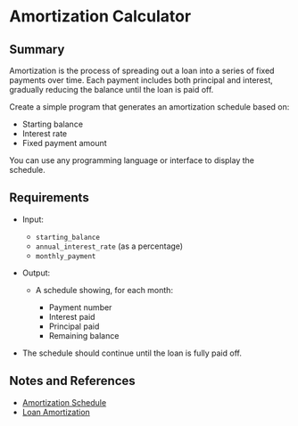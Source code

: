 # Amortization Calculator

## Summary

Amortization is the process of spreading out a loan into a series of fixed payments over time. Each payment includes both principal and interest, gradually reducing the balance until the loan is paid off.

Create a simple program that generates an amortization schedule based on:

- Starting balance
- Interest rate
- Fixed payment amount

You can use any programming language or interface to display the schedule.

## Requirements

- Input:

  - `starting_balance`
  - `annual_interest_rate` (as a percentage)
  - `monthly_payment`

- Output:

  - A schedule showing, for each month:

    - Payment number
    - Interest paid
    - Principal paid
    - Remaining balance

- The schedule should continue until the loan is fully paid off.

## Notes and References

* [Amortization Schedule](https://en.wikipedia.org/wiki/Amortization_schedule)
* [Loan Amortization](https://www.investopedia.com/terms/a/amortization.asp)
